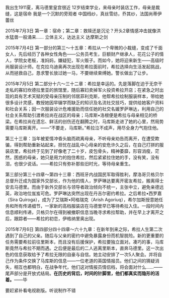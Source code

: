  我出生1911夏，离马德里皇宫很近
12岁结束学业，来母亲时装店工作，母亲是裁缝，这是宿命
我是一个沉默的旁观者
中国绉纱，真丝雪纺，乔其纱，法国尚蒂伊蕾丝

2015年7月3日
第一章：宿命；第二章：救赎还是沉沦？开头2章情感冲击就像洪水猛兽一般涌来……
 立体主义，达达主义 达摩斯之剑  


2015年7月4日
第一部分的第三～十五章：希拉从一个卑微的小裁缝，变成了千面女人，先后经历了各种女性角色——公务员考生，巨额财产继承人，花花公子的情人，学院女老板，准妈妈，嫌疑犯，军火贩子。而如今，她将迎来新生——高级时尚服装设计师。在克拉乌迪奥再次出现在希拉面前时，希拉选择向生活发起挑战，从而拯救自己，恳求警长放过她一马，不要继续束缚她。警长做出了让步。

2015年7月5日
第二部分十六～三十二章：希拉是幸运的。先是落脚在迫于无奈干走私的寡妇坎德拉里亚的旅馆里，随后寡妇卖掉军火投资希拉开店；在紧急之时出现的具有艺术天赋的受母亲压制的邻居菲利克斯，他帮希拉绘制服装样本，带给她很多设计灵感，教授她因早辍学而缺乏的知识及名流社交技巧，提供给她客户资料和社会关系；因一次服装设计危难援助而信任她的社交名媛罗萨琳达，利用自己的社会关系帮助引渡希拉尚在战区的母亲；马库斯•洛根便是希拉与母亲相见的桥梁。在希拉尚在遗忘、鲜活的创伤还在翻腾之时，马库斯走进了她的心里，然局势需要马库斯离开。——“不要走，马库斯。”希拉泣不成声，用尽全身力气抱住他。

第三十三章：当年被爱情冲昏头脑而疏离母亲，不听母亲劝告而离开，在遭受欺骗，得到帮助重新站起来，担忧在战乱中心母亲的安危许久之后，在自己打拼的服装店里，希拉终于见到了好像老了二十岁，皮包骨头，精神萎靡，形容消瘦，茫然，困惑的母亲，她只是用力的抱住希拉，然后紧紧拉住她的手，没有笑，没有泪，也很少说话。——希拉只有弥补那些旧时光，等待母亲重生。

  第三部分第三十四章～第四十三章：西班牙内战国民军取得胜利，摩洛哥贝格贝尔总督升迁成为国家外交部长，作为他的情人，罗萨琳达要离开密友希拉，搬离得士安去马德里。而由于新外交部长与领导者政治倾向不统一，主张中立，避免亲德远英，政治地位岌岌可危。罗萨琳达突然出现在丹吉尔密约希拉。之后希拉•西罗嘉（Sira Quiroga），成为了艾瑞斯•阿格瑞克（Arish Agoriuq），希尔加斯授意她任务和所有传递细节，一家新的高档服装店在马德里早已等待希拉入住。一段时间内信息顺利传递，贝格贝尔在得到被撤职信息当晚寻求希拉帮助，并在早上才离开之后，跟踪者——希拉的初恋，伊格纳里奥出现。

2015年7月6日
第四部分四十四章～六十九章：在新年到来之际，希拉人生第二次遇到了自己的父亲。随后与父亲的密约中避免暴露身份而机智脱险。新的更重要的任务需要希拉前往里斯本，而且没有后援保护，希拉要独立面对。凑巧的事，马库斯竟然与希拉不期而遇。之后便是最后的二人逃离里斯本，直奔马德里。这一次出色的信息获取给予了希拉无限的自豪与自信。她主动安排了一次5人聚会。并将自己作为条件交换了马库斯的信息——一位老道的英国情报员。他们之间的猜疑消失，相互也都明白，在战争年代，他们这对情报员情侣档，将会面对什么……——尾声部分是开放式结局。__在历史的背后，时间的针脚里，他们都真实而隐形的活着。__——毕

要赶紧补看电视剧版。听说制作不错

